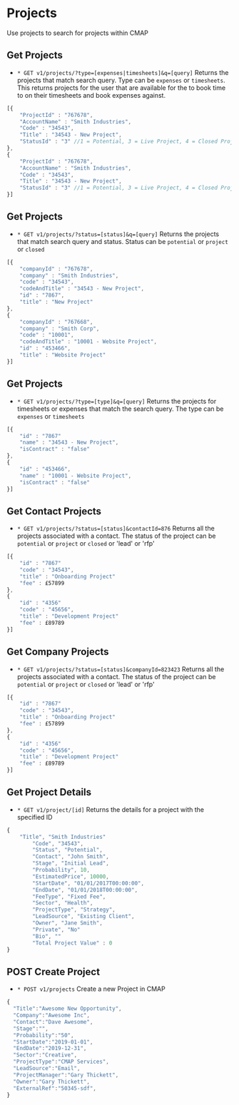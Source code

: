 # Projects
Use projects to search for projects within CMAP

## Get Projects
* `* GET v1/projects/?type=[expenses|timesheets]&q=[query]` Returns the projects that match search query. Type can be `expenses` or `timesheets`. This returns projects for the user that are available for the to book time to on their timesheets and book expenses against.

```javascript
[{
	"ProjectId" : "767678",
	"AccountName" : "Smith Industries",
	"Code" : "34543",
	"Title" : "34543 - New Project",
	"StatusId" : "3" //1 = Potential, 3 = Live Project, 4 = Closed Project
},
{
	"ProjectId" : "767678",
	"AccountName" : "Smith Industries",
	"Code" : "34543",
	"Title" : "34543 - New Project",
	"StatusId" : "3" //1 = Potential, 3 = Live Project, 4 = Closed Project
}]
```

## Get Projects
* `* GET v1/projects/?status=[status]&q=[query]` Returns the projects that match search query and status. Status can be `potential` or `project` or `closed`

```javascript
[{
	"companyId" : "767678",
	"company" : "Smith Industries",
	"code" : "34543",
	"codeAndTitle" : "34543 - New Project",
	"id" : "7867",
	"title" : "New Project"
},
{
	"companyId" : "767668",
	"company" : "Smith Corp",
	"code" : "10001",
	"codeAndTitle" : "10001 - Website Project",
	"id" : "453466",
	"title" : "Website Project"
}]
```

## Get Projects
* `* GET v1/projects/?type=[type]&q=[query]` Returns the projects for timesheets or expenses that match the search query. The type can be `expenses` or `timesheets`

```javascript
[{
	"id" : "7867"
	"name" : "34543 - New Project",
	"isContract" : "false"
},
{
	"id" : "453466",
	"name" : "10001 - Website Project",
	"isContract" : "false"
}]
```

## Get Contact Projects
* `* GET v1/projects/?status=[status]&contactId=876` Returns all the projects associated with a contact. The status of the project can be `potential` or `project` or `closed` or 'lead' or 'rfp'

```javascript
[{
	"id" : "7867"
	"code" : "34543",
	"title" : "Onboarding Project"
	"fee" : £57899
},
{
	"id" : "4356"
	"code" : "45656",
	"title" : "Development Project"
	"fee" : £89789
}]
```

## Get Company Projects
* `* GET v1/projects/?status=[status]&companyId=823423` Returns all the projects associated with a contact. The status of the project can be `potential` or `project` or `closed` or 'lead' or 'rfp'

```javascript
[{
	"id" : "7867"
	"code" : "34543",
	"title" : "Onboarding Project"
	"fee" : £57899
},
{
	"id" : "4356"
	"code" : "45656",
	"title" : "Development Project"
	"fee" : £89789
}]
```

## Get Project Details
* `* GET v1/project/[id]` Returns the details for a project with the specified ID

```javascript
{ 
	"Title", "Smith Industries"
        "Code", "34543",
        "Status", "Potential",
        "Contact", "John Smith",
        "Stage", "Initial Lead",
        "Probability", 10,
        "EstimatedPrice", 10000,
        "StartDate", "01/01/2017T00:00:00",
        "EndDate", "01/01/2018T00:00:00",
        "FeeType", "Fixed Fee",
        "Sector", "Health",
        "ProjectType", "Strategy",
        "LeadSource", "Existing Client",
        "Owner", "Jane Smith",
        "Private", "No"
        "Bio", ""
        "Total Project Value" : 0 
}
```
## POST Create Project
* `* POST v1/projects` Create a new Project in CMAP

```javascript
{
  "Title":"Awesome New Opportunity",
  "Company":"Awesome Inc",
  "Contact":"Dave Awesome",
  "Stage":"",
  "Probability":"50",
  "StartDate":"2019-01-01",
  "EndDate":"2019-12-31",
  "Sector":"Creative",
  "ProjectType":"CMAP Services",
  "LeadSource":"Email",
  "ProjectManager":"Gary Thickett",
  "Owner":"Gary Thickett",
  "ExternalRef":"50345-sdf",              
}
```
